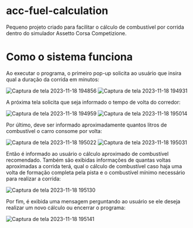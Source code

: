 # acc-fuel-calculation
Pequeno projeto criado para facilitar o cálculo de combustível por corrida dentro do simulador Assetto Corsa Competizione.
##

# Como o sistema funciona

Ao executar o programa, o primeiro pop-up solicita ao usuário que insira qual a duração da corrida em minutos:

![Captura de tela 2023-11-18 194856](https://github.com/eliellds/acc-fuel-calculation/assets/85817324/c804e3f6-db83-4826-abfc-95540a821222)
![Captura de tela 2023-11-18 194931](https://github.com/eliellds/acc-fuel-calculation/assets/85817324/f6658964-6bd8-49a2-b32c-f5a9f59dc90e)


A próxima tela solicita que seja informado o tempo de volta do corredor:

![Captura de tela 2023-11-18 194959](https://github.com/eliellds/acc-fuel-calculation/assets/85817324/e921b23c-c1d8-4480-859e-df2c48b23fb9)
![Captura de tela 2023-11-18 195014](https://github.com/eliellds/acc-fuel-calculation/assets/85817324/78ce77b6-03da-4328-9558-23556e72998a)


Por último, deve ser informado aproximadamente quantos litros de combustível o carro consome por volta:

![Captura de tela 2023-11-18 195022](https://github.com/eliellds/acc-fuel-calculation/assets/85817324/fc059695-7918-4fd1-982e-19c4414e6b06)
![Captura de tela 2023-11-18 195031](https://github.com/eliellds/acc-fuel-calculation/assets/85817324/bcf2147c-5cf5-4b6f-bbbe-56f469f86b6f)


Então é informado ao usuário o cálculo aproximado de combustível recomendado. Também são exibidas informações de quantas voltas aproximadas a corrida terá, qual o cálculo de combustível caso haja uma volta de formação completa pela pista e o combustível mínimo necessário para realizar a corrida:

![Captura de tela 2023-11-18 195130](https://github.com/eliellds/acc-fuel-calculation/assets/85817324/b7f14066-8a76-4b8a-bae9-acf77adbc5b2)


Por fim, é exibida uma mensagem perguntando ao usuário se ele deseja realizar um novo cálculo ou encerrar o programa:

![Captura de tela 2023-11-18 195141](https://github.com/eliellds/acc-fuel-calculation/assets/85817324/103b1415-ce46-4fc6-937e-2979ce64e6af)

